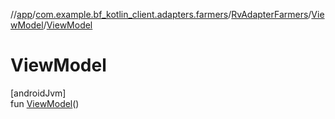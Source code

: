 //[app](../../../../index.md)/[com.example.bf_kotlin_client.adapters.farmers](../../index.md)/[RvAdapterFarmers](../index.md)/[ViewModel](index.md)/[ViewModel](-view-model.md)

# ViewModel

[androidJvm]\
fun [ViewModel](-view-model.md)()
